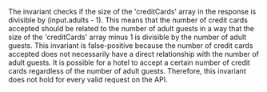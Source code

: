 The invariant checks if the size of the 'creditCards' array in the response is divisible by (input.adults - 1). This means that the number of credit cards accepted should be related to the number of adult guests in a way that the size of the 'creditCards' array minus 1 is divisible by the number of adult guests. This invariant is false-positive because the number of credit cards accepted does not necessarily have a direct relationship with the number of adult guests. It is possible for a hotel to accept a certain number of credit cards regardless of the number of adult guests. Therefore, this invariant does not hold for every valid request on the API.

